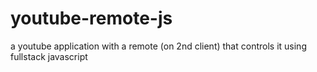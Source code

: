 youtube-remote-js
=================

a youtube application with a remote (on 2nd client) that controls it using fullstack javascript
